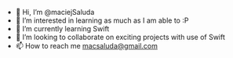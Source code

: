 - 👋 Hi, I’m @maciejSaluda
- 👀 I’m interested in learning as much as I am able to :P
- 🌱 I’m currently learning Swift 
- 💞️ I’m looking to collaborate on exciting projects with use of Swift
- 📫 How to reach me macsaluda@gmail.com


